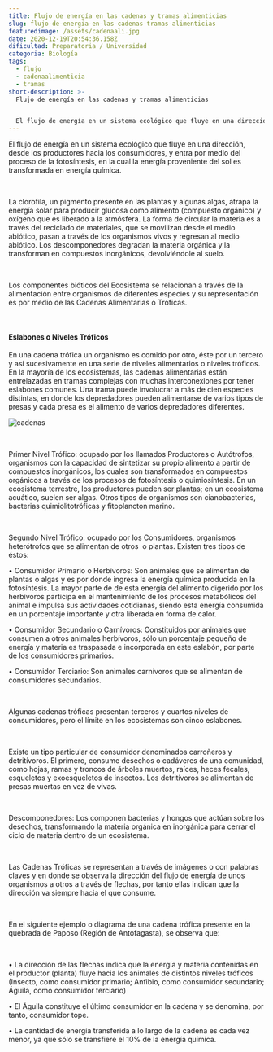 ```yaml
---
title: Flujo de energía en las cadenas y tramas alimenticias
slug: flujo-de-energia-en-las-cadenas-tramas-alimenticias
featuredimage: /assets/cadenaali.jpg
date: 2020-12-19T20:54:36.158Z
dificultad: Preparatoria / Universidad
categoria: Biología
tags:
  - flujo
  - cadenaalimenticia
  - tramas
short-description: >-
  Flujo de energía en las cadenas y tramas alimenticias


  El flujo de energía en un sistema ecológico que fluye en una dirección, desde los productores hacia los consumidores, y entra por medio del proceso de la fotosíntesis
---
```

El flujo de energía en un sistema ecológico que fluye en una dirección, desde los productores hacia los consumidores, y entra por medio del proceso de la fotosíntesis, en la cual la energía proveniente del sol es transformada en energía química.

</br>

La clorofila, un pigmento presente en las plantas y algunas algas, atrapa la energía solar para producir glucosa como alimento (compuesto orgánico) y oxígeno que es liberado a la atmósfera. La forma de circular la materia es a través del reciclado de materiales, que se movilizan desde el medio abiótico, pasan a través de los organismos vivos y regresan al medio abiótico. Los descomponedores degradan la materia orgánica y la transforman en compuestos inorgánicos, devolviéndole al suelo.

</br>

Los componentes bióticos del Ecosistema se relacionan a través de la alimentación entre organismos de diferentes especies y su representación es por medio de las Cadenas Alimentarias o Tróficas.

</br>

#### Eslabones o Niveles Tróficos

En una cadena trófica un organismo es comido por otro, éste por un tercero y así sucesivamente en una serie de niveles alimentarios o niveles tróficos. En la mayoría de los ecosistemas, las cadenas alimentarias están entrelazadas en tramas complejas con muchas interconexiones por tener eslabones comunes. Una trama puede involucrar a más de cien especies distintas, en donde los depredadores pueden alimentarse de varios tipos de presas y cada presa es el alimento de varios depredadores diferentes.

![cadenas](/assets/cadenas.jpg "cadenas")

</br>

Primer Nivel Trófico: ocupado por los llamados Productores o Autótrofos, organismos con la capacidad de sintetizar su propio alimento a partir de compuestos inorgánicos, los cuales son transformados en compuestos orgánicos a través de los procesos de fotosíntesis o quimiosíntesis. En un ecosistema terrestre, los productores pueden ser plantas; en un ecosistema acuático, suelen ser algas. Otros tipos de organismos son cianobacterias, bacterias quimiolitotróficas y fitoplancton marino.

</br>

Segundo Nivel Trófico: ocupado por los Consumidores, organismos heterótrofos que se alimentan de otros  o plantas. Existen tres tipos de éstos:

• Consumidor Primario o Herbívoros: Son animales que se alimentan de plantas o algas y es por donde ingresa la energía química producida en la fotosíntesis. La mayor parte de de esta energía del alimento digerido por los herbívoros participa en el mantenimiento de los procesos metabólicos del animal e impulsa sus actividades cotidianas, siendo esta energía consumida en un porcentaje importante y otra liberada en forma de calor.

• Consumidor Secundario o Carnívoros: Constituidos por animales que consumen a otros animales herbívoros, sólo un porcentaje pequeño de energía y materia es traspasada e incorporada en este eslabón, por parte de los consumidores primarios.

• Consumidor Terciario: Son animales carnívoros que se alimentan de consumidores secundarios.

</br>

Algunas cadenas tróficas presentan terceros y cuartos niveles de consumidores, pero el límite en los ecosistemas son cinco eslabones.

</br>

Existe un tipo particular de consumidor denominados carroñeros y detritívoros. El primero, consume desechos o cadáveres de una comunidad, como hojas, ramas y troncos de árboles muertos, raíces, heces fecales, esqueletos y exoesqueletos de insectos. Los detritívoros se alimentan de presas muertas en vez de vivas.

</br>

Descomponedores: Los componen bacterias y hongos que actúan sobre los desechos, transformando la materia orgánica en inorgánica para cerrar el ciclo de materia dentro de un ecosistema.

</br>

Las Cadenas Tróficas se representan a través de imágenes o con palabras claves y en donde se observa la dirección del flujo de energía de unos organismos a otros a través de flechas, por tanto ellas indican que la dirección va siempre hacia el que consume.

</br>

En el siguiente ejemplo o diagrama de una cadena trófica presente en la quebrada de Paposo (Región de Antofagasta), se observa que:

</br>

• La dirección de las flechas indica que la energía y materia contenidas en el productor (planta) fluye hacia los animales de distintos niveles tróficos (Insecto, como consumidor primario; Anfibio, como consumidor secundario; Águila, como consumidor terciario)

• El Águila constituye el último consumidor en la cadena y se denomina, por tanto, consumidor tope.

• La cantidad de energía transferida a lo largo de la cadena es cada vez menor, ya que sólo se transfiere el 10% de la energía química.